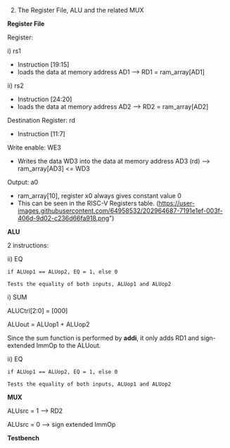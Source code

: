2. The Register File, ALU and the related MUX

**Register File**

Register:

i) rs1 
- Instruction [19:15]
- loads the data at memory address AD1 --> RD1 = ram_array[AD1]

ii) rs2
- Instruction [24:20]
- loads the data at memory address AD2 --> RD2 = ram_array[AD2]

Destination Register: rd
- Instruction [11:7]

Write enable: WE3
- Writes the data WD3 into the data at memory address AD3 (rd) --> ram_array[AD3] <= WD3

Output: a0
- ram_array[10], register x0 always gives constant value 0
- This can be seen in the RISC-V Registers table.
(https://user-images.githubusercontent.com/64958532/202964687-7191e1ef-003f-406d-9d02-c236d66fa918.png")

**ALU**

2 instructions: 

ii) EQ

    if ALUop1 == ALUop2, EQ = 1, else 0

    Tests the equality of both inputs, ALUop1 and ALUop2

i) SUM 

   ALUCtrl[2:0] = [000]
   
   ALUout = ALUop1 + ALUop2 

   Since the sum function is performed by **addi**, it only adds RD1 and sign-extended ImmOp to the ALUout.

ii) EQ

    if ALUop1 == ALUop2, EQ = 1, else 0

    Tests the equality of both inputs, ALUop1 and ALUop2

**MUX**

ALUsrc = 1 --> RD2

ALUsrc = 0 --> sign extended ImmOp

**Testbench**


